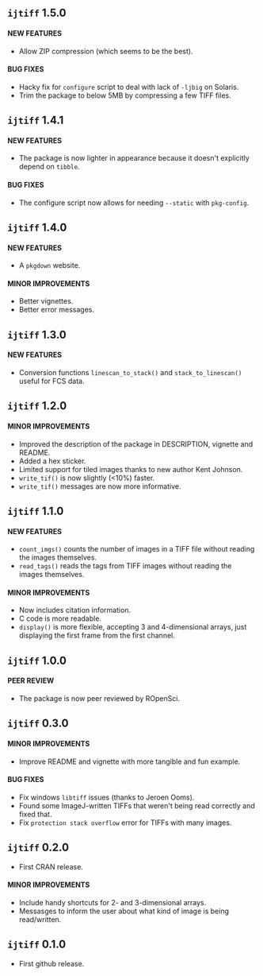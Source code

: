 ## `ijtiff` 1.5.0

#### NEW FEATURES
* Allow ZIP compression (which seems to be the best).

#### BUG FIXES
* Hacky fix for `configure` script to deal with lack of `-ljbig` on Solaris.
* Trim the package to below 5MB by compressing a few TIFF files.


## `ijtiff` 1.4.1

#### NEW FEATURES
* The package is now lighter in appearance because it doesn't explicitly depend on `tibble`.

#### BUG FIXES
* The configure script now allows for needing `--static` with `pkg-config`.


## `ijtiff` 1.4.0

#### NEW FEATURES
* A `pkgdown` website.

#### MINOR IMPROVEMENTS
* Better vignettes.
* Better error messages.


## `ijtiff` 1.3.0

#### NEW FEATURES
* Conversion functions `linescan_to_stack()` and `stack_to_linescan()` useful for FCS data.


## `ijtiff` 1.2.0

#### MINOR IMPROVEMENTS
* Improved the description of the package in DESCRIPTION, vignette and README.
* Added a hex sticker.
* Limited support for tiled images thanks to new author Kent Johnson.
* `write_tif()` is now slightly (<10%) faster.
* `write_tif()` messages are now more informative.


## `ijtiff` 1.1.0 

#### NEW FEATURES
* `count_imgs()` counts the number of images in a TIFF file without reading the images themselves.
* `read_tags()` reads the tags from TIFF images without reading the images themselves.

#### MINOR IMPROVEMENTS
* Now includes citation information.
* C code is more readable.
* `display()` is more flexible, accepting 3 and 4-dimensional arrays, just displaying the first frame from the first channel.


## `ijtiff` 1.0.0

#### PEER REVIEW
* The package is now peer reviewed by ROpenSci.


## `ijtiff` 0.3.0

#### MINOR IMPROVEMENTS
* Improve README and vignette with more tangible and fun example.

#### BUG FIXES
* Fix windows `libtiff` issues (thanks to Jeroen Ooms).
* Found some ImageJ-written TIFFs that weren't being read correctly and fixed that.
* Fix `protection stack overflow` error for TIFFs with many images.


## `ijtiff` 0.2.0
* First CRAN release.

#### MINOR IMPROVEMENTS
* Include handy shortcuts for 2- and 3-dimensional arrays.
* Messasges to inform the user about what kind of image is being read/written.


## `ijtiff` 0.1.0

* First github release.

